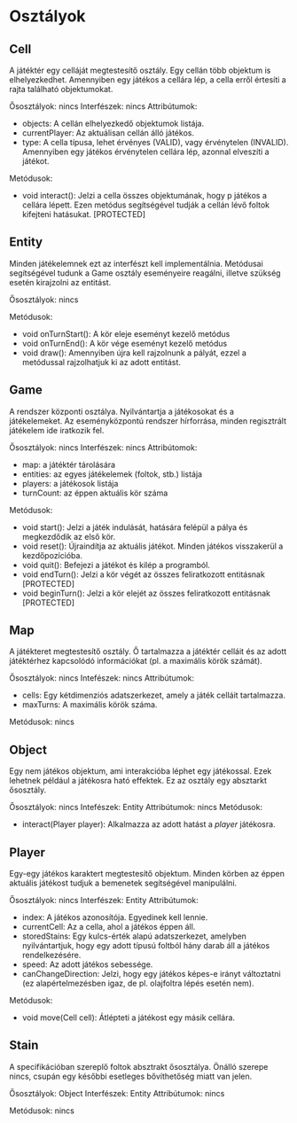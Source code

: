 Osztályok
=========

Cell
----

A játéktér egy celláját megtestesítő osztály. Egy cellán több objektum is elhelyezkedhet. Amennyiben egy játékos a cellára lép,
a cella erről értesíti a rajta található objektumokat.

Ősosztályok: nincs
Interfészek: nincs
Attribútumok:

* objects: A cellán elhelyezkedő objektumok listája.
* currentPlayer: Az aktuálisan cellán álló játékos.
* type: A cella típusa, lehet érvényes (VALID), vagy érvénytelen (INVALID). Amennyiben egy játékos érvénytelen cellára lép, azonnal elveszíti a játékot.

Metódusok:
* void interact(): Jelzi a cella összes objektumának, hogy p játékos a cellára lépett. Ezen metódus segítségével tudják
a cellán lévő foltok kifejteni hatásukat. [PROTECTED]

Entity
------

Minden játékelemnek ezt az interfészt kell implementálnia. Metódusai segítségével tudunk a Game osztály eseményeire reagálni, illetve
szükség esetén kirajzolni az entitást.

Ősosztályok: nincs

Metódusok:
* void onTurnStart(): A kör eleje eseményt kezelő metódus
* void onTurnEnd(): A kör vége eseményt kezelő metódus
* void draw(): Amennyiben újra kell rajzolnunk a pályát, ezzel a metódussal rajzolhatjuk ki az adott entitást.


Game
----

A rendszer központi osztálya. Nyilvántartja a játékosokat és a játékelemeket. Az eseményközpontú rendszer hírforrása,
minden regisztrált játékelem ide iratkozik fel.

Ősosztályok: nincs
Interfészek: nincs
Attribútomok:

* map: a játéktér tárolására
* entities: az egyes játékelemek (foltok, stb.) listája
* players: a játékosok listája
* turnCount: az éppen aktuális kör száma

Metódusok:

* void start(): Jelzi a játék indulását, hatására felépül a pálya és megkezdődik az első kör.
* void reset(): Újraindítja az aktuális játékot. Minden játékos visszakerül a kezdőpozícióba.
* void quit(): Befejezi a játékot és kilép a programból.
* void endTurn(): Jelzi a kör végét az összes feliratkozott entitásnak [PROTECTED]
* void beginTurn(): Jelzi a kör elejét az összes feliratkozott entitásnak [PROTECTED]

Map
---

A játékteret megtestesítő osztály. Ő tartalmazza a játéktér celláit és az adott játéktérhez kapcsolódó információkat (pl. a maximális körök számát).

Ősosztályok: nincs
Intefészek: nincs
Attribútumok:

* cells: Egy kétdimenziós adatszerkezet, amely a játék celláit tartalmazza.
* maxTurns: A maximális körök száma.

Metódusok: nincs

Object
------

Egy nem játékos objektum, ami interakcióba léphet egy játékossal. Ezek lehetnek például a játékosra ható effektek. Ez az osztály egy absztarkt ősosztály.

Ősosztályok: nincs
Intefészek: Entity
Attribútumok: nincs
Metódusok:

* interact(Player player): Alkalmazza az adott hatást a _player_ játékosra.

Player
------

Egy-egy játékos karaktert megtestesítő objektum. Minden körben az éppen aktuális játékost tudjuk a bemenetek segítségével manipulálni.

Ősosztályok: nincs
Interfészek: Entity
Attribútumok:

* index: A játékos azonosítója. Egyedinek kell lennie.
* currentCell: Az a cella, ahol a játékos éppen áll.
* storedStains: Egy kulcs-érték alapú adatszerkezet, amelyben nyilvántartjuk, hogy egy adott típusú foltból hány darab áll a játékos rendelkezésére.
* speed: Az adott játékos sebessége.
* canChangeDirection: Jelzi, hogy egy játékos képes-e irányt változtatni (ez alapértelmezésben igaz, de pl. olajfoltra lépés esetén nem).

Metódusok:

* void move(Cell cell): Átlépteti a játékost egy másik cellára.

Stain
-----

A specifikációban szereplő foltok absztrakt ősosztálya. Önálló szerepe nincs, csupán egy későbbi esetleges bővíthetőség miatt van jelen.

Ősosztályok: Object
Interfészek: Entity
Attribútumok:
nincs

Metódusok:
nincs








